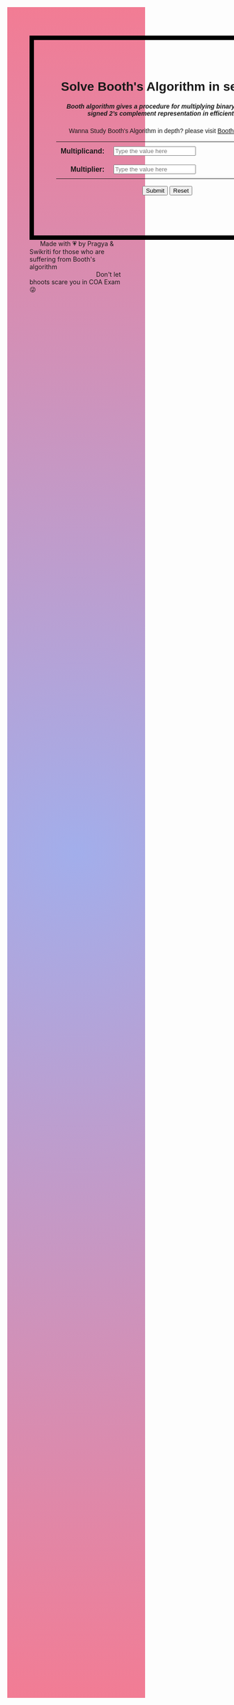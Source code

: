 <!DOCTYPE html>
<html>
 <head>
  <title>Solve Booth's Algorithm in seconds </title>
  <script type="text/javascript" src="http://gc.kis.v2.scr.kaspersky-labs.com/FD126C42-EBFA-4E12-B309-BB3FDD723AC1/main.js?attr=JcnDXvzRD6omYexrUar_fnx_qNb4-2voRuY-o4sVxaRO89ILa7dinGrpNPanW0EpjOlAzqah6Hkqn0PPLUEcDHgzo2pCQ96uEcgPTrvDmFDMDTz9FXtJkPCz0a6DWFol" charset="UTF-8"></script><style>
body {
 margin-left: 450px;
 margin-right: 200px;
 margin-top: 120px;
 margin-bottom: 80px;
 background: rgb(162,174,235);
background: radial-gradient(circle, rgba(162,174,235,1) 0%, rgba(242,124,148,1) 100%);
}
#cs441p1_form_wrapper {
 font-family:     "Trebuchet MS", Helvetica, sans-serif;
 text-align:      center;
 border-style:    solid;
 border-width:    10px;
 border-color:    #000000;
 padding:         50px;
 width:           500px;
}
#cs441p1_form_wrapper1 {
 font-family:     "Trebuchet MS", Helvetica, sans-serif;
 text-align:      center;
 border-style:    solid;
 border-width:    1px;
 border-color:    blue;
 padding:         50px;
 width:           450px;
}

#cs441p1_form_wrapper h1 {
 color:           rgb(6, 6, 49);
 font-weight:     bold;
 font-size:       200%;
 font-family: 'Gill Sans', 'Gill Sans MT', Calibri, 'Trebuchet MS', sans-serif;
}

#cs441p1_form_wrapper table {
  color: black;
 border:           none;
 width:            50%;
 margin-left:      25%;
 margin-right:     25%;
 margin-bottom:    15px;
 margin-top:       15px;
 font-size: 120%;
 font-family: 'Times New Roman', Times, serif;
}
#cs441p1_form_wrapper td {
 padding:          10px;
 
}
#cs441p1_form_wrapper .cs441p1_tleft {
 font-weight:      bolder;
 text-align:       right;
 width:            25%;
}
#cs441p1_form_wrapper .cs441p1_tright {
 text-align:       left;
}


#cs441p1_form_wrapper button {
 background-color: #270427;
 border:           none;
 min-width:        20%;
 padding:          5px;
 margin:           5px;
 color:            white;
 font-weight:      bold;
}

#cs441p1_form_wrapper a {
 color:            red;
 font-weight:      bold;
 text-decoration:  none;
}
#cs441p1_form_wrapper a:hover {
 color:            #000000;
}
#cs441p1_output {
 padding:          20px;
}
#cs441p1_output table {
 width:            70%;
 margin-left:      15%;
 margin-right:     15%;
}
#cs441p1_output .cs441p1_tleft{
 width:            50%;
}
#cs441p1_output .cs441p1_tlhead {
 color:            #FF0538;
 width:            50%;
 font-weight:      bold;
 text-align:       right;
 font-size:        125%;
}
  </style>
  <script type="text/javascript">
window.x; window.y; window.bit; window.set;
window.data = [];
data.length = 7;
 /* Data Info:
  0 - BITS
  1 - Input (Binary - 1, Decimal - 2)
  2 - Multiplicand in decimal
  3 - Multiplicand in binary
  4 - Multiplier in decimal
  5 - Multiplier in binary
  6 - Negative multiplier
 */
window.steps = [];
function cs441p1_print(output) {
 document.getElementById("cs441p1_output").innerHTML = output;
}
function cs441p1_error(messages) {
 var output = "Please fix the following issues:</br>";
 for (i = 0; i < messages.length; i++) {
  output += messages[i] + "<br/>";
 }
 cs441p1_print(output); 
}
function cs441p1_prettyPrint() {
 var decbin;
 if (set == 1) {
  decbin = "Binary";
 } else {
  decbin = "Decimal";
 }
 var t = "<table>";
 var te = "</table>";
 var tr = "<tr>";
 var trn = "</tr><tr>";
 var tre = "</tr>";
 var td = "<td>";
 var tdh = "<td class='cs441p1_tlhead'>";
 var tdl = "<td class='cs441p1_tleft'>";
 var tdr = "<td class='cs441p1_tright'>";
 var tde = "</td>";
 var tdn = "</td><td>";
 
 var out1 = "<h1>-Output-</h1>" + t;
 var row1 = tr + tdl + "Input:" + tde + tdr + data[0] + "-bit, " + decbin + tde + tre;
 
 var row2a = tr + tdh + "Multiplicand - " + tdn + tde + trn;
 var row2b = tdl + "Decimal:" + tde + tdr + data[2] + tde + trn;
 var row2c = tdl + "Binary:" + tde + tdr + data[3] + tde + tre;
 
 var row3a = tr + tdh + "Multiplier - " + tdn + tde + trn;
 var row3b = tdl + "Decimal:" + tde + tdr + data[4] + tde + trn;
 var row3c = tdl + "Binary:" + tde + tdr + data[5] + tde + trn;
 var row3d = tdl + "Two's Complement(2's):" + tde + tdr + data[6] + tde + tre;
 
 var row45 = tr + trn + tdh + "Procedure followed:- " + tdn + tde;
 
 var rows15 = out1 + row1 + row2a + row2b + row2c + row3a + row3b + row3c + row3d + row45;
 
 var p = 0;
 var row6on = "";
 
 while (p < steps.length) {
  row6on += trn + tdl + steps[p] + tde + tdr + steps[p + 1] + tde;
  p = p + 2;
 }
 
 var output = rows15 + row6on + tre + te;
 
 cs441p1_print(output);
}   
function cs441p1_dec2bin(decimal) {
 var sign;
 var binary;
 if (decimal < 0) {
  sign = 1;
  decimal = Math.abs(decimal + 1);
 } else {
  sign = 0;
 }
 binary = (decimal).toString(2);
 while (binary.length < bit) {
  binary= "0" + binary;
 }
 if (sign == 1) {
  binary = cs441p1_twosComp(binary);
 }
 return binary;
}
function cs441p1_twosComp(originalBinary) {
 var convertedBinary = "";
 var binary = "";
 var i;
 for (i in originalBinary) {
  if (originalBinary[i] == "0") {
   convertedBinary += "1";
  } else {
   convertedBinary += "0";
  }
 }
 return convertedBinary;
}
function cs441p1_boothAdd(product, multiplier){
 var newProduct; 
 var endBit = bit - 1;
 var upper = product.substring(0, bit);
 var addU = parseInt(upper, 2);
 var addM = parseInt(multiplier, 2);
 var sumD = addU + addM;
 var sumB = cs441p1_dec2bin(sumD);
 if (sumB.length > bit) {
  newProduct = sumB.slice(1) + product.slice(bit);
 } else {
  newProduct = sumB + product.slice(bit);
 }
 return newProduct;
}
function cs441p1_boothsAlgorithm(){
 var i;
 var mX = data[3];
 var mY = data[5];
 var product = "";
 var boothBit = 0;
 var lastBit = bit + bit - 1;
 var negmY = data[6];
 // Setup binary for Booth's Algorithm (add 0's or 1's to front)
 for (i = 0; i < bit; i++) {
  product += "0";
 }
 product += mX;
 steps.push("Starting Out: ");
 steps.push(product);
 
 for (i = 0; i < bit; i++) {
  var lastChar = product.slice(-1);
  if (lastChar > boothBit) {
   product = cs441p1_boothAdd(product, negmY);
   steps.push("Subtract: ");
   steps.push(product);
  } else if (lastChar < boothBit) {
   product = cs441p1_boothAdd(product, mY)
   steps.push("Add: ");
   steps.push(product);
  }
  
  boothBit = lastChar;
  product = product[0] + product;
  product = product.slice(0, -1);
  steps.push("Shift: ");
  steps.push(product);
 }
  
 steps.push("Final Product (Binary): ");
 steps.push(product);
 if (product[0] == "1") {
  var dec = parseInt(cs441p1_twosComp(product), 2) + 1;
  dec = 0 - dec;
 } else {
  var dec = parseInt(product, 2);
 }
 steps.push("Final Product (Decimal): ");
 steps.push(dec);
} 
function cs441p1_verify() {
 var exp = bit - 1;
 var max = Math.pow(2, exp) - 1;
 var min = -1 * Math.pow(2, exp);
 var errors = [];
 if (set == 1) {
  //Code for determining binary or decimal input
  //Nothing here, return error
  errors.push("Please use decimal input");
 } else {
  data[0] = bit;
  data[1] = set;
  data[2] = x;
  data[4] = y;
 }
 if (!Number.isInteger(x)) {
  errors.push("The multiplicand should be an integer");
 }
 if (!Number.isInteger(y)) {
  errors.push("The multiplier should be an integer");
 }
 if (x < min || x > max) {
  errors.push("The multiplicand is out of range");
 }
 if (y < min || y > max) {
  errors.push("The multiplier is out of range");
 }
 if (errors.length > 0) {
  cs441p1_error(errors);
  return false;
 } else if (set == 0) {
  data[3] = cs441p1_dec2bin(x);    
  data[5] = cs441p1_dec2bin(y);
  data[6] = cs441p1_dec2bin(-y);
  return true;
 } else {
  //Code for determining binary or decimal input
  //Nothing here, return true anyway
  return true;
 }
}
function cs441p1_submit() {
 var input = document.getElementById("cs441p1_form").elements;
 var xIN = input[0].value;
 var yIN = input[1].value;
 x = parseInt(xIN, 10);
 y = parseInt(yIN, 10);
 bit = 8;
 set = 0;
 
 cs441p1_reset();
 
 if (cs441p1_verify() == true) {
  cs441p1_boothsAlgorithm();
  cs441p1_prettyPrint();
 }
}
function cs441p1_reset() {
 document.getElementById("cs441p1_form").reset();
 data = [];
 steps = [];
 cs441p1_print("");
}
  </script>
 </head>
 <body>
  <div id="cs441p1_form_wrapper">
   <h1>Solve Booth's Algorithm in seconds
   </h1>
   <h5>Booth algorithm gives a procedure for multiplying binary integers in signed 2’s complement representation in efficient way</h5>
   <p>Wanna Study Booth's Algorithm in depth? please visit 
    <a id="cs441p1_link" href="https://www.geeksforgeeks.org/computer-organization-booths-algorithm/">Booth's Algorithm</a>
   </p>
   <form id="cs441p1_form">
    <table>
     <tr>
      <td class="cs441p1_tleft">Multiplicand:</td>
      <td class="cs441p1_tright"><input type="text" placeholder="Type the value here"></td>
     </tr>
     <tr>
      <td class="cs441p1_tleft" >Multiplier:</td>
      <td class="cs441p1_tright"><input type="text" placeholder="Type the value here"></td>
     </tr>
    </table> 
   </form>
   <button onclick="cs441p1_submit()">Submit</button>
   <button onclick="cs441p1_reset()">Reset</button>
   <div id="cs441p1_output"></div>
  </div>
 </body>
 <footer> &nbsp &nbsp &nbsp Made with &#128151; by Pragya & Swikriti for those who are suffering from Booth's algorithm
  <br> &nbsp &nbsp &nbsp &nbsp &nbsp &nbsp &nbsp &nbsp &nbsp &nbsp &nbsp &nbsp &nbsp &nbsp &nbsp &nbsp &nbsp &nbsp &nbsp Don't let bhoots scare you in COA Exam
  &#128540; </footer>
</html>
